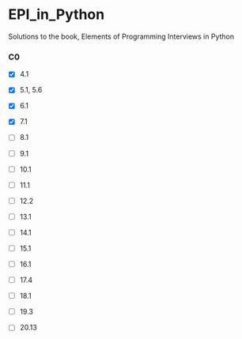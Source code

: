 # EPI_in_Python
Solutions to the book, Elements of Programming Interviews in Python

### C0
* [x] 4.1
* [x] 5.1, 5.6
* [x] 6.1
* [x] 7.1
* [ ] 8.1
* [ ] 9.1
* [ ] 10.1
* [ ] 11.1
* [ ] 12.2
* [ ] 13.1
* [ ] 14.1
* [ ] 15.1
* [ ] 16.1
* [ ] 17.4
* [ ] 18.1
* [ ] 19.3
* [ ] 20.13
  